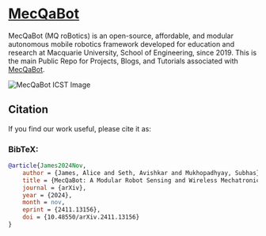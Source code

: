 # [MecQaBot](https://arxiv.org/abs/2411.13156)
MecQaBot (MQ roBotics) is an open-source, affordable, and modular autonomous mobile robotics framework developed for education and research at Macquarie University, School of Engineering, since 2019. This is the main Public Repo for Projects, Blogs, and Tutorials associated with [MecQaBot](https://arxiv.org/abs/2411.13156).

![MecQaBot ICST Image](assets/img/mecqabots_icst.png)

## Citation

If you find our work useful, please cite it as:

### BibTeX:
```bibtex
@article{James2024Nov,
    author = {James, Alice and Seth, Avishkar and Mukhopadhyay, Subhas},
    title = {MecQaBot: A Modular Robot Sensing and Wireless Mechatronics Framework for Education and Research},
    journal = {arXiv},
    year = {2024},
    month = nov,
    eprint = {2411.13156},
    doi = {10.48550/arXiv.2411.13156}
}

